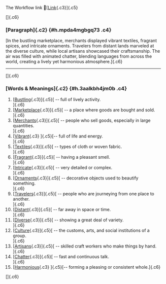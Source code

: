 The Workflow link
👏[[Link](https://www.google.com/url?q=http://www.google.com&sa=D&source=editors&ust=1760228315094047&usg=AOvVaw3UMsedJtnd3tqGAvgph4Vy){.c3}]{.c5}

[]{.c6}

### [Paragraph]{.c2} {#h.mpda4mgbgq73 .c4}

[In the bustling marketplace, merchants displayed vibrant textiles,
fragrant spices, and intricate ornaments. Travelers from distant lands
marveled at the diverse culture, while local artisans showcased their
craftsmanship. The air was filled with animated chatter, blending
languages from across the world, creating a lively yet harmonious
atmosphere.]{.c6}

------------------------------------------------------------------------

[]{.c6}

### [Words & Meanings]{.c2} {#h.3aalkbh4jm0b .c4}

1.  [[Bustling](https://www.google.com/url?q=http://www.google.com&sa=D&source=editors&ust=1760228315094744&usg=AOvVaw29D7YcFD95MNc6SuuK1B7Q){.c3}]{.c5}[ --
    full of lively activity.\
    ]{.c6}
2.  [[Marketplace](https://www.google.com/url?q=http://www.google.com&sa=D&source=editors&ust=1760228315094883&usg=AOvVaw1pDcadvP0yilzFSbRkZoN6){.c3}]{.c5}[ --
    a place where goods are bought and sold.\
    ]{.c6}
3.  [[Merchants](https://www.google.com/url?q=http://www.google.com&sa=D&source=editors&ust=1760228315095012&usg=AOvVaw1PAI4TzLBAuefT4dz_W_ue){.c3}]{.c5}[ --
    people who sell goods, especially in large quantities.\
    ]{.c6}
4.  [[Vibrant](https://www.google.com/url?q=http://www.google.com&sa=D&source=editors&ust=1760228315095147&usg=AOvVaw09xQIzMi19qsgb_FneSPGz){.c3}
    ]{.c5}[-- full of life and energy.\
    ]{.c6}
5.  [[Textiles](https://www.google.com/url?q=http://www.google.com&sa=D&source=editors&ust=1760228315095253&usg=AOvVaw1Op0_3uuyfuA67UvpTNIrp){.c3}]{.c5}[ --
    types of cloth or woven fabric.\
    ]{.c6}
6.  [[Fragrant](https://www.google.com/url?q=http://www.google.com&sa=D&source=editors&ust=1760228315095437&usg=AOvVaw2yuKxzyjaRZn9R1rfLgEpg){.c3}]{.c5}[ --
    having a pleasant smell.\
    ]{.c6}
7.  [[Intricate](https://www.google.com/url?q=http://www.google.com&sa=D&source=editors&ust=1760228315095555&usg=AOvVaw3Ra3GzesC0xq6jUr4K-jdr){.c3}]{.c5}[ --
    very detailed or complex.\
    ]{.c6}
8.  [[Ornaments](https://www.google.com/url?q=http://www.google.com&sa=D&source=editors&ust=1760228315095663&usg=AOvVaw2gKQCl0OTINHeYeT2JDG0F){.c3}]{.c5}[ --
    decorative objects used to beautify something.\
    ]{.c6}
9.  [[Travelers](https://www.google.com/url?q=http://www.google.com&sa=D&source=editors&ust=1760228315095789&usg=AOvVaw04E2-HYnfoZc2IGD0nHtyE){.c3}]{.c5}[ --
    people who are journeying from one place to another.\
    ]{.c6}
10. [[Distant](https://www.google.com/url?q=http://www.google.com&sa=D&source=editors&ust=1760228315095923&usg=AOvVaw1Atxr-SRHcAUKEp578tH6I){.c3}]{.c5}[ --
    far away in space or time.\
    ]{.c6}
11. [[Diverse](https://www.google.com/url?q=http://www.google.com&sa=D&source=editors&ust=1760228315096028&usg=AOvVaw2KAr1xtFxv3t9D2AHOWV9X){.c3}]{.c5}[ --
    showing a great deal of variety.\
    ]{.c6}
12. [[Culture](https://www.google.com/url?q=http://www.google.com&sa=D&source=editors&ust=1760228315096154&usg=AOvVaw0pUTci54DmScO6d1i3-8Ec){.c3}]{.c5}[ --
    the customs, arts, and social institutions of a group.\
    ]{.c6}
13. [[Artisans](https://www.google.com/url?q=http://www.google.com&sa=D&source=editors&ust=1760228315096283&usg=AOvVaw3nrMHIJC37zS8w6i6p5Ogo){.c3}]{.c5}[ --
    skilled craft workers who make things by hand.\
    ]{.c6}
14. [[Chatter](https://www.google.com/url?q=http://www.google.com&sa=D&source=editors&ust=1760228315096418&usg=AOvVaw29NqNXwVRuvs0uTmPzTpU4){.c3}]{.c5}[ --
    fast and continuous talk.\
    ]{.c6}
15. [[Harmonious](https://www.google.com/url?q=http://www.google.com&sa=D&source=editors&ust=1760228315096525&usg=AOvVaw2LBU3BWeOKor4EBqRhZBT_){.c3}
    ]{.c5}[-- forming a pleasing or consistent whole.]{.c6}

[]{.c6}
